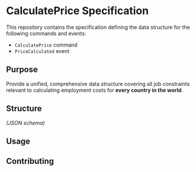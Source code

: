 # CalculatePrice Specification

This repository contains the specification defining the data structure for the following commands and events:

- `CalculatePrice` command
- `PriceCalculated` event

## Purpose

Provide a unified, comprehensive data structure covering all job constraints relevant to calculating employment costs for **every country in the world**.

## Structure

*(JSON schema)*

## Usage

## Contributing
